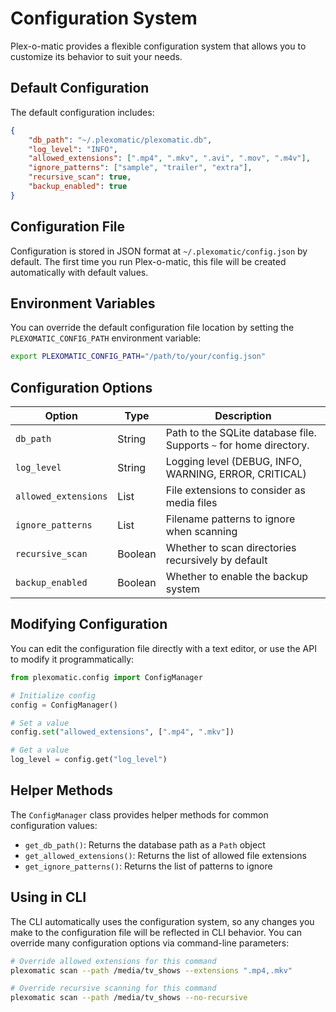# Configuration System

Plex-o-matic provides a flexible configuration system that allows you to customize its behavior to suit your needs.

## Default Configuration

The default configuration includes:

```json
{
    "db_path": "~/.plexomatic/plexomatic.db",
    "log_level": "INFO",
    "allowed_extensions": [".mp4", ".mkv", ".avi", ".mov", ".m4v"],
    "ignore_patterns": ["sample", "trailer", "extra"],
    "recursive_scan": true,
    "backup_enabled": true
}
```

## Configuration File

Configuration is stored in JSON format at `~/.plexomatic/config.json` by default. The first time you run Plex-o-matic, this file will be created automatically with default values.

## Environment Variables

You can override the default configuration file location by setting the `PLEXOMATIC_CONFIG_PATH` environment variable:

```bash
export PLEXOMATIC_CONFIG_PATH="/path/to/your/config.json"
```

## Configuration Options

| Option | Type | Description |
|--------|------|-------------|
| `db_path` | String | Path to the SQLite database file. Supports `~` for home directory. |
| `log_level` | String | Logging level (DEBUG, INFO, WARNING, ERROR, CRITICAL) |
| `allowed_extensions` | List | File extensions to consider as media files |
| `ignore_patterns` | List | Filename patterns to ignore when scanning |
| `recursive_scan` | Boolean | Whether to scan directories recursively by default |
| `backup_enabled` | Boolean | Whether to enable the backup system |

## Modifying Configuration

You can edit the configuration file directly with a text editor, or use the API to modify it programmatically:

```python
from plexomatic.config import ConfigManager

# Initialize config
config = ConfigManager()

# Set a value
config.set("allowed_extensions", [".mp4", ".mkv"])

# Get a value
log_level = config.get("log_level")
```

## Helper Methods

The `ConfigManager` class provides helper methods for common configuration values:

- `get_db_path()`: Returns the database path as a `Path` object
- `get_allowed_extensions()`: Returns the list of allowed file extensions
- `get_ignore_patterns()`: Returns the list of patterns to ignore

## Using in CLI

The CLI automatically uses the configuration system, so any changes you make to the configuration file will be reflected in CLI behavior. You can override many configuration options via command-line parameters:

```bash
# Override allowed extensions for this command
plexomatic scan --path /media/tv_shows --extensions ".mp4,.mkv"

# Override recursive scanning for this command
plexomatic scan --path /media/tv_shows --no-recursive
``` 